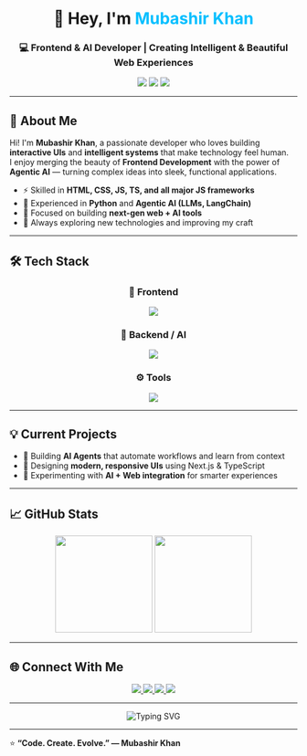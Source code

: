 <!-- Profile Header -->
<h1 align="center">👋 Hey, I'm <span style="color:#00bfff;">Mubashir Khan</span></h1>
<h3 align="center">💻 Frontend & AI Developer | Creating Intelligent & Beautiful Web Experiences</h3>

<p align="center">
  <img src="https://img.shields.io/badge/Code%20Style-Clean%20&%20Modern-blue?style=for-the-badge" />
  <img src="https://img.shields.io/badge/Focus-AI%20%26%20Web-orange?style=for-the-badge" />
  <img src="https://img.shields.io/badge/Loves-JavaScript%20💛-yellow?style=for-the-badge" />
</p>

---

## 🧠 About Me  
Hi! I'm **Mubashir Khan**, a passionate developer who loves building **interactive UIs** and **intelligent systems** that make technology feel human.  
I enjoy merging the beauty of **Frontend Development** with the power of **Agentic AI** — turning complex ideas into sleek, functional applications.

- ⚡ Skilled in **HTML, CSS, JS, TS, and all major JS frameworks**  
- 🧠 Experienced in **Python** and **Agentic AI (LLMs, LangChain)**  
- 🎯 Focused on building **next-gen web + AI tools**  
- 🌱 Always exploring new technologies and improving my craft  

---

## 🛠️ Tech Stack

<div align="center">

### 🚀 Frontend
<img src="https://skillicons.dev/icons?i=html,css,js,ts,react,nextjs,vue,angular,svelte&theme=light" />

### 🧩 Backend / AI
<img src="https://skillicons.dev/icons?i=python,fastapi,docker&theme=light" />

### ⚙️ Tools
<img src="https://skillicons.dev/icons?i=git,github,vscode,vercel&theme=light" />

</div>

---

## 💡 Current Projects
- 🤖 Building **AI Agents** that automate workflows and learn from context  
- 🎨 Designing **modern, responsive UIs** using Next.js & TypeScript  
- 🧠 Experimenting with **AI + Web integration** for smarter experiences  

---

## 📈 GitHub Stats

<div align="center">
  <img height="170" src="https://github-readme-stats.vercel.app/api?username=mubashirkhan&show_icons=true&theme=tokyonight&count_private=true" />
  <img height="170" src="https://github-readme-stats.vercel.app/api/top-langs/?username=mubashirkhan&layout=compact&theme=tokyonight" />
</div>

---

## 🌐 Connect With Me

<p align="center">
  <a href="mailto:mubashirkhan@example.com">
    <img src="https://img.shields.io/badge/Email-Contact%20Me-blue?style=for-the-badge&logo=gmail" />
  </a>
  <a href="https://linkedin.com/in/mubashirkhan">
    <img src="https://img.shields.io/badge/LinkedIn-Mubashir%20Khan-blue?style=for-the-badge&logo=linkedin" />
  </a>
  <a href="https://twitter.com/mubashirkhan">
    <img src="https://img.shields.io/badge/Twitter-@MubashirKhan-1DA1F2?style=for-the-badge&logo=twitter" />
  </a>
  <a href="https://your-portfolio-link.com">
    <img src="https://img.shields.io/badge/Portfolio-Visit%20Now-brightgreen?style=for-the-badge&logo=vercel" />
  </a>
</p>

---

<p align="center">
  <img src="https://readme-typing-svg.demolab.com?font=Fira+Code&pause=1000&color=00C4FF&center=true&vCenter=true&width=600&lines=Code.+Create.+Innovate.;Frontend+%2B+Agentic+AI+Developer;Always+learning%2C+always+shipping!+🚀" alt="Typing SVG" />
</p>

---

⭐ **“Code. Create. Evolve.” — Mubashir Khan**
